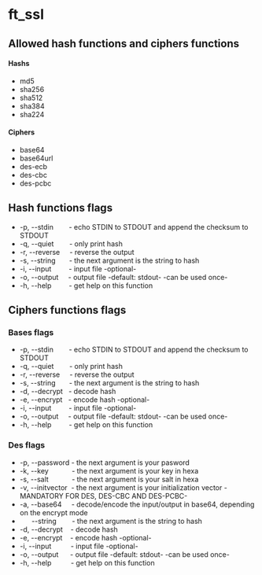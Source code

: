 # ft_ssl
## Allowed hash functions and ciphers functions
#### Hashs
- md5
- sha256
- sha512
- sha384
- sha224
#### Ciphers
- base64
- base64url
- des-ecb
- des-cbc
- des-pcbc

## Hash functions flags
- -p, --stdin &nbsp;&nbsp;&nbsp;&nbsp;&nbsp;&nbsp;&nbsp;- echo STDIN to STDOUT and append the checksum to STDOUT
- -q, --quiet &nbsp;&nbsp;&nbsp;&nbsp;&nbsp;&nbsp;&nbsp;- only print hash
- -r, --reverse &nbsp;&nbsp;&nbsp;&nbsp;- reverse the output
- -s, --string &nbsp;&nbsp;&nbsp;&nbsp;&nbsp;&nbsp;- the next argument is the string to hash
- -i, --input &nbsp;&nbsp;&nbsp;&nbsp;&nbsp;&nbsp;&nbsp;&nbsp;- input file  -optional-
- -o, --output &nbsp;&nbsp;&nbsp;&nbsp;- output file -default: stdout- -can be used once-
- -h, --help &nbsp;&nbsp;&nbsp;&nbsp;&nbsp;&nbsp;&nbsp;&nbsp;- get help on this function

## Ciphers functions flags
### Bases flags
- -p, --stdin &nbsp;&nbsp;&nbsp;&nbsp;&nbsp;&nbsp;&nbsp;- echo STDIN to STDOUT and append the checksum to STDOUT
- -q, --quiet &nbsp;&nbsp;&nbsp;&nbsp;&nbsp;&nbsp;&nbsp;- only print hash
- -r, --reverse &nbsp;&nbsp;&nbsp;&nbsp;- reverse the output
- -s, --string &nbsp;&nbsp;&nbsp;&nbsp;&nbsp;&nbsp;- the next argument is the string to hash
- -d, --decrypt &nbsp;&nbsp;- decode hash
- -e, --encrypt &nbsp;&nbsp;- encode hash -optional-
- -i, --input &nbsp;&nbsp;&nbsp;&nbsp;&nbsp;&nbsp;&nbsp;&nbsp;- input file  -optional-
- -o, --output &nbsp;&nbsp;&nbsp;&nbsp;- output file -default: stdout- -can be used once-
- -h, --help &nbsp;&nbsp;&nbsp;&nbsp;&nbsp;&nbsp;&nbsp;&nbsp;- get help on this function

### Des flags
- -p, --password&nbsp;- the next argument is your pasword
- -k, --key &nbsp;&nbsp;&nbsp;&nbsp;&nbsp;&nbsp;&nbsp;&nbsp;&nbsp;&nbsp;&nbsp;- the next argument is your key in hexa
- -s, --salt &nbsp;&nbsp;&nbsp;&nbsp;&nbsp;&nbsp;&nbsp;&nbsp;&nbsp;&nbsp;&nbsp;- the next argument is your salt in hexa
- -v, --initvector&nbsp;&nbsp;- the next argument is your initialization vector -MANDATORY FOR DES, DES-CBC AND DES-PCBC-
- -a, --base64 &nbsp;&nbsp;&nbsp;&nbsp;- decode/encode the input/output in base64, depending on the encrypt mode
- &nbsp;&nbsp;&nbsp;&nbsp;&nbsp;&nbsp;--string &nbsp;&nbsp;&nbsp;&nbsp;&nbsp;&nbsp;&nbsp;- the next argument is the string to hash
- -d, --decrypt &nbsp;&nbsp;&nbsp;- decode hash
- -e, --encrypt &nbsp;&nbsp;&nbsp;- encode hash -optional-
- -i, --input &nbsp;&nbsp;&nbsp;&nbsp;&nbsp;&nbsp;&nbsp;&nbsp;&nbsp;- input file  -optional-
- -o, --output &nbsp;&nbsp;&nbsp;&nbsp;&nbsp;- output file -default: stdout- -can be used once-
- -h, --help &nbsp;&nbsp;&nbsp;&nbsp;&nbsp;&nbsp;&nbsp;&nbsp;&nbsp;- get help on this function
